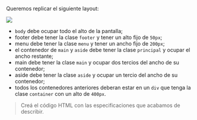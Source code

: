 Queremos replicar el siguiente layout:

![](https://i.ibb.co/0f0dzc8/Screen-Shot-2020-08-28-at-17-03-28.png)

- `body` debe ocupar todo el alto de la pantalla;
- footer debe tener la clase `footer` y tener un alto fijo de `50px`;
- menu debe tener la clase `menu` y tener un ancho fijo de `200px`;
- el contenedor de `main` y `aside` debe tener la clase `principal` y ocupar el ancho restante;
- main debe tener la clase `main` y ocupar dos tercios del ancho de su contenedor;
- aside debe tener la clase `aside` y ocupar un tercio del ancho de su contenedor;
- todos los contenedores anteriores deberan estar en un `div` que tenga la clase `container` con un alto de `400px`.

> Creá el código HTML con las especificaciones que acabamos de describir.